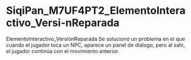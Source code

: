 # SiqiPan_M7UF4PT2_ElementoInteractivo_Versi-nReparada
ElementoInteractivo_VersiónReparada
Se solucionó un problema en el que cuando el jugador toca un NPC, aparece un panel de diálogo, pero al salir, el jugador continúa con el movimiento anterior.
